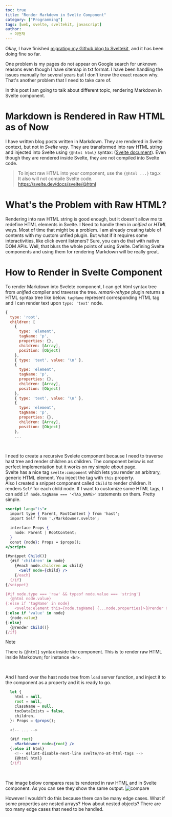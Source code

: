 ```yaml
---
toc: true
title: "Render Markdown in Svelte Component"
category: ["Programming"]
tags: [web, svelte, sveltekit, javascript]
author:
  - 이현재
---
```


Okay, I have finished [migrating my Github blog to Sveltekit][migrate-blog-to-sveltekit],
and it has been doing fine so far.

One problem is my pages do not appear on Google search for unknown reasons
even though I have sitemap in txt format.
I have been handling the issues manually for several years but I don't know the exact reason why.
That's another problem that I need to take care of.

In this post I am going to talk about different topic, rendering Markdown in Svelte component.

# Markdown is Rendered in Raw HTML as of Now
I have written blog posts written in Markdown. They are rendered in Svelte context,
but not *in Svelte way*. They are transformed into raw HTML string and injected into Svelte
using `{@html html}` syntax: ([Svelte document][svelte-html-syntax]).
Even though they are rendered inside Svelte, they are not compiled into Svelte code.

>To inject raw HTML into your component, use the `{@html ...}` tag.x\
>It also will not compile Svelte code.\
><https://svelte.dev/docs/svelte/@html>

# What's the Problem with Raw HTML?

Rendering into raw HTML string is good enough, but it doesn't allow me to redefine HTML elements in Svelte.
I Need to handle them in *unified* or *HTML* ways.
Most of time that might be a problem. I am already creating table of contents with my custom unfied plugin.
But what if it requires some interactivities, like click event listeners?
Sure, you can do that with native DOM APIs. Well, that blurs the whole points of using Svelte.
Defining Svelte components and using them for rendering Markdown will be really great.

# How to Render in Svelte Component
To render Markdown into Svelete component, I can get html syntax tree from *unified* compiler and traverse the tree. *remark-rehype* plugin returns a HTML syntax tree like below.
`tagName` represent corresponding HTML tag and I can render text upon `type: 'text'` node.
```js
{
  type: 'root',
  children: [
    {
      type: 'element',
      tagName: 'p',
      properties: {},
      children: [Array],
      position: [Object]
    },
    { type: 'text', value: '\n' },
    {
      type: 'element',
      tagName: 'p',
      properties: {},
      children: [Array],
      position: [Object]
    },
    { type: 'text', value: '\n' },
    {
      type: 'element',
      tagName: 'p',
      properties: {},
      children: [Array],
      position: [Object]
    },
    ...
```

<br>

I need to create a recursive Svelete component because I need to traverse hast tree and render children as children. The component below is not perfect implementation but it works on my simple *about* page.\
Svelte has a nice tag `svelte:component` which lets you render an arbitrary, generic HTML element. You inject the tag with `this` property.\
Also I created a snippet component called `Child` to render children. It renders `Self` for each child node.
If I want to customize some HTML tags, I can add `if node.tagName === '<TAG_NAME>'` statements on them. Pretty simple.
```jsx
<script lang="ts">
  import type { Parent, RootContent } from 'hast';
  import Self from './Markdowner.svelte';

  interface Props {
    node: Parent | RootContent;
  }
  const {node}: Props = $props();
</script>

{#snippet Child()}
  {#if 'children' in node}
    {#each node.children as child}
      <Self node={child} />
    {/each}
  {/if}
{/snippet}

{#if node.type === 'raw' && typeof node.value === 'string'}
  {@html node.value}
{:else if 'tagName' in node}
    <svelte:element this={node.tagName} {...node.properties}>{@render Child()}</svelte:element>
{:else if 'value' in node}
  {node.value}
{:else}
  {@render Child()}
{/if}
```

>[!note]
>There is `{@html}` syntax inside the component. This is to render raw HTML inside Markdown; for instance `<br>`.

<br>

And I hand over the hast node tree from `load` server function,
and inject it to the component as a property and it is ready to go.

```jsx
  let {
    html = null,
    root = null,
    className = null,
    tocDataExists = false,
    children,
  }: Props = $props();

  <!-- ... -->

  {#if root}
    <Markdowner node={root} />
  {:else if html}
    <!-- eslint-disable-next-line svelte/no-at-html-tags -->
    {@html html}
  {/if}
```

<br>

The image below compares results rendered in raw HTML and in Svelte component.
As you can see they show the same output.
![compare](/img/2025-09-21-en-render-markdown-in-svelte/compare.png)

However I wouldn't do this because there can be many edge cases. What if some properties are nested arrays? How about nested objects? There are too many edge cases that need to be handled.

[migrate-blog-to-sveltekit]: /tags/#migrate-blog-to-sveltekit
[svelte-html-syntax]: https://svelte.dev/docs/svelte/@html

